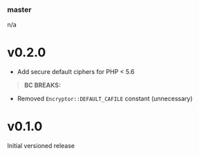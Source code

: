 ### master

n/a

v0.2.0
======

- Add secure default ciphers for PHP < 5.6

> **BC BREAKS:**

- Removed `Encryptor::DEFAULT_CAFILE` constant (unnecessary)

v0.1.0
======

Initial versioned release